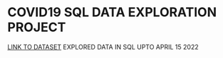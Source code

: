 # COVID19 SQL DATA EXPLORATION PROJECT

[LINK TO DATASET](https://ourworldindata.org/covid-deaths) EXPLORED DATA IN SQL UPTO APRIL 15 2022
